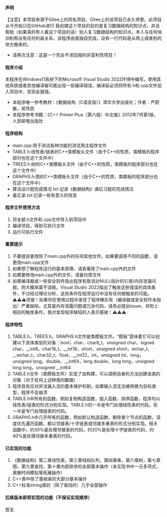 #### 声明
【注意】本项目来源于Gitee上的同名项目，Gitee上的该项目已永久停更。此项目从今开始只在GitHub进行
我创建这个项目的目的是复习数据结构的知识点，并且帮助（如果真的有人看这个项目的话）别人复习数据结构的知识点。本人与任何培训机构没有任何利益关系，该程序由我独自完成，没有一行代码是从网上或者别的地方搬来的。
- 请再次注意：这是一个完全不求回报的非营利性项目！

#### 程序介绍
本程序在Windows11系统下的Microsoft Visual Studio 2022环境中编写。使用其他系统或者其他编译器可能出现一些编译错误。编译前必须将所有.h和.cpp文件加入项目中，否则会报错。
- 本程序唯一参考教材：《数据结构（C语言版）》清华大学出版社；作者：严蔚敏，吴伟民
- 本程序参考书籍：《C++ Primer Plus（第六版）中文版》2012年7月第1版，人民邮电出版社

#### 程序结构
- main.cpp:用于测试各种功能的测试用主程序文件
- TABLE.h:线性表/链表的C++类模板头文件（由于C++的性质，类模板的程序部分也在这个文件中）
- TREES.h:树的C++类模板头文件（由于C++的性质，类模板的程序部分也在这个文件中）
- GRAPHS.h:图的C++类模板头文件（由于C++的性质，类模板的程序部分也在这个文件中）
- 算法设计题完成情况.txt:记录《数据结构》课后习题的完成情况
- 备忘录.txt:记录一些有意义的信息

#### 程序文件使用方法
1.  将全部.h文件和.cpp文件导入到项目中
2.  编译项目，得到可执行文件
3.  运行可执行文件

#### 重要提示
1.  不要擅自更改除了main.cpp外的任何其他文件。如果要调用不同的函数，请更改main.cpp文件
2.  如果想了解程序运行的基本原理，请查看除了main.cpp外的文件
3.  如果要修改main.cpp外的文件，请备份原文件
4.  如果编译器或一些安全软件指出程序有取消对NULL指针的引用/内存泄漏问题，则大概率属于误报。Visual Studio 2022指出了触发这些错误的具体条件，不过经过理论分析，这些条件在程序运行中没有任何被触发的可能。⚠️⚠️⚠️但是！如果你在使用过程中发现了程序确实有（编译器或安全软件未指出）严重缺陷，尤其是内存泄露问题或冗余代码，请务必提出issue，并附上相应的触发条件。我对发现程序缺陷的人表示感谢！⚠️⚠️⚠️

#### 程序特性
1.  TABLE.h，TREES.h，GRAPHS.h文件是类模板文件。“模板”意味着它可以创建以下具体类型的对象：bool，char，char8_t，unsigned char，signed char，__int8，char16_t，__int16，short，unsigned short，wchar_t，__wchar_t，char32_t，float，__int32，int，unsigned int，long，unsigned long，double，__int64，long double，long long，unsigned long long，unsigned __int64
2.  TABLE.h文件（类模板文件）实现了自构建，可以调用自身的方法创建该类的对象（对于任何上述种类的数据）
3.  程序具有应对非法输入流的基本保护机制，如果输入流无法被转换为目标类型，程序不会崩溃
4.  TABLE.h中所有的函数，例如复制构造函数，插入函数，排序函数，程序均以线性表/链表的形式分别实现。TABLE.h的一半是专门处理线性表的代码，另一半是专门处理链表的代码。
5.  GRAPHS.h中几乎所有的函数，例如默认构造函数，删除某个节点的函数，深度优先遍历函数，都以邻接表/十字链表或邻接多重表的形式分别实现。相关函数中，约30%是处理邻接表的代码，约30%是处理十字链表的代码，约40%是处理邻接多重表的代码。

#### 已实现的功能
1.  《数据结构》第二章线性表，第三章栈和队列，第四章串，第六章树，第七章图，第九章查找，第十章内部排序的全部基本操作（未实现书中一元多项式，离散时间模拟等拓展操作）
2.  C++类中除了类继承的大部分基本操作
3.  C++标准string类的（除了查找的）几乎全部操作

#### 后续版本即将实现的功能（不保证实现顺序）
暂无
